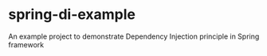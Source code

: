 # spring-di-example

An example project to demonstrate Dependency Injection principle in Spring framework
